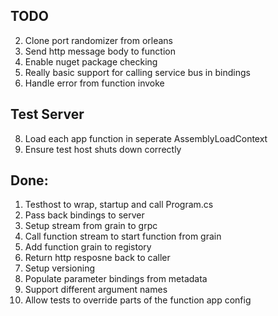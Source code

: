 TODO
----
2. Clone port randomizer from orleans
3. Send http message body to function
4. Enable nuget package checking
5. Really basic support for calling service bus in bindings
7. Handle error from function invoke


Test Server
-----------

8. Load each app function in seperate AssemblyLoadContext
9. Ensure test host shuts down correctly

Done:
-----

1. Testhost to wrap, startup and call Program.cs
2. Pass back bindings to server
3. Setup stream from grain to grpc
4. Call function stream to start function from grain
5. Add function grain to registory
7. Return http resposne back to caller
6. Setup versioning
1. Populate parameter bindings from metadata
4. Support different argument names
6. Allow tests to override parts of the function app config
